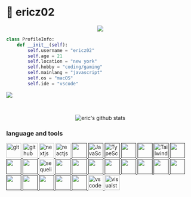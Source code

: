 # 🐯 ericz02

<p align="center">
    <img src="https://readme-typing-svg.herokuapp.com?color=%00008B
&center=true&lines=Hi+there!+Welcome+to+my+profile!">
</p>

```py
class ProfileInfo:
    def __init__(self):
        self.username = "ericz02"
        self.age = 21
        self.location = "new york"
        self.hobby = "coding/gaming"
        self.mainlang = "javascript"
        self.os = "macOS"
        self.ide = "vscode"
```
![](https://komarev.com/ghpvc/?username=ericz02)

<br>



<div align="center">

![eric's github stats](https://github-readme-stats.vercel.app/api?username=ericz02&show_icons=true&theme=holi)

</div>


### language and tools
<p align="left">
    <!-- Frontend Icons -->
    <a href="https://git-scm.com/" target="_blank" rel="noreferrer" title="Git"> <img src="https://skillicons.dev/icons?i=git" alt="git" width="40" height="40"> </a>
    <a href="https://github.com/" target="_blank" rel="noreferrer" title="GitHub"> <img src="https://skillicons.dev/icons?i=github" alt="github" width="40" height="40"> </a>
    <a href="https://nextjs.org/" target="_blank" rel="noreferrer" title="NextJS"> <img src="https://skillicons.dev/icons?i=next" alt="nextjs" width="40" height="40"> </a>
    <a href="https://react.dev/" target="_blank" rel="noreferrer" title="ReactJS"> <img src="https://skillicons.dev/icons?i=react" alt="reactjs" width="40" height="40"> </a>
    <a href="" target="_blank" rel="noreferrer" title=""> <img src="https://skillicons.dev/icons?i=vite" alt="" width="40" height="40"> </a>
    <a href="" target="_blank" rel="noreferrer" title="JavaScript"> <img src="https://skillicons.dev/icons?i=js" alt="JavaScript" width="40" height="40"> </a>
    <a href="" target="_blank" rel="noreferrer" title="TypeScript"> <img src="https://skillicons.dev/icons?i=ts" alt="TypeScript" width="40" height="40"> </a>
    <a href="" target="_blank" rel="noreferrer" title=""> <img src="https://skillicons.dev/icons?i=nodejs" alt="" width="40" height="40"> </a>
    <a href="" target="_blank" rel="noreferrer" title=""> <img src="https://skillicons.dev/icons?i=bash" alt="" width="40" height="40"> </a>
    <a href="" target="_blank" rel="noreferrer" title="Tailwind"> <img src="https://skillicons.dev/icons?i=tailwind" alt="Tailwind" width="40" height="40"> </a>
    <a href="" target="_blank" rel="noreferrer" title=""> <img src="https://skillicons.dev/icons?i=html" alt="" width="40" height="40"> </a>
    <a href="" target="_blank" rel="noreferrer" title=""> <img src="https://skillicons.dev/icons?i=css" alt="" width="40" height="40"> </a>
    <!-- Backend Icons -->
    <a href="" target="_blank" rel="noreferrer" title=""> <img src="https://skillicons.dev/icons?i=expressjs" alt="" width="40" height="40"> </a>
    <a href="https://sequelize.org/" target="_blank" rel="noreferrer"> <img src="https://skillicons.dev/icons?i=sequelize" alt="sequelizejs" width="40" height="40"> </a>
    <a href="" target="_blank" rel="noreferrer" title=""> <img src="https://skillicons.dev/icons?i=postgresql" alt="" width="40" height="40"> </a>
    <a href="" target="_blank" rel="noreferrer" title=""> <img src="https://skillicons.dev/icons?i=sqlite" alt="" width="40" height="40"> </a>
    <a href="" target="_blank" rel="noreferrer" title=""> <img src="https://skillicons.dev/icons?i=aws" alt="" width="40" height="40"> </a>
    <a href="" target="_blank" rel="noreferrer" title=""> <img src="https://skillicons.dev/icons?i=mongodb" alt="" width="40" height="40"> </a>
    <a href="" target="_blank" rel="noreferrer" title=""> <img src="https://skillicons.dev/icons?i=supabase" alt="" width="40" height="40"> </a>
    <a href="" target="_blank" rel="noreferrer" title=""> <img src="https://skillicons.dev/icons?i=firebase" alt="" width="40" height="40"> </a>
    <!-- Misc. -->
    <a href="" target="_blank" rel="noreferrer" title=""> <img src="https://skillicons.dev/icons?i=py" alt="" width="40" height="40"> </a>
    <a href="" target="_blank" rel="noreferrer" title=""> <img src="https://skillicons.dev/icons?i=java" alt="" width="40" height="40"> </a>
    <a href="" target="_blank" rel="noreferrer" title=""> <img src="https://skillicons.dev/icons?i=cpp" alt="" width="40" height="40"> </a>
    <a href="" target="_blank" rel="noreferrer" title=""> <img src="https://skillicons.dev/icons?i=figma" alt="" width="40" height="40"> </a>
    <a href="" target="_blank" rel="noreferrer" title=""> <img src="https://skillicons.dev/icons?i=eclipse" alt="" width="40" height="40"> </a>
    <a href="" target="_blank" rel="noreferrer" title=""> <img src="https://skillicons.dev/icons?i=devto" alt="" width="40" height="40"> </a>
    <a href="" target="_blank" rel="noreferrer" title=""> <img src="https://skillicons.dev/icons?i=vercel" alt="" width="40" height="40"> </a>
    <a href="https://code.visualstudio.com/" target="_blank" rel="noreferrer" title=""> <img src="https://skillicons.dev/icons?i=vscode" alt="vscode" width="40" height="40"> </a>
    <a href="https://visualstudio.microsoft.com/" target="_blank" rel="noreferrer" title=""> <img src="https://skillicons.dev/icons?i=visualstudio" alt="visualstudio" width="40" height="40"> </a>
</p>



</details>


<br></br>


